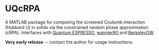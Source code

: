 # UQcRPA

A MATLAB package for computing the screened Coulomb interaction (Hubbard _U_) in solids via the constrained random phase approximation (cRPA). Interfaces with [Quantum ESPRESSO](http://www.quantum-espresso.org/), [wannier90](http://www.wannier.org/) and [BerkeleyGW](http://www.berkeleygw.org/).

**Very early release** -- contact the author for usage instructions.